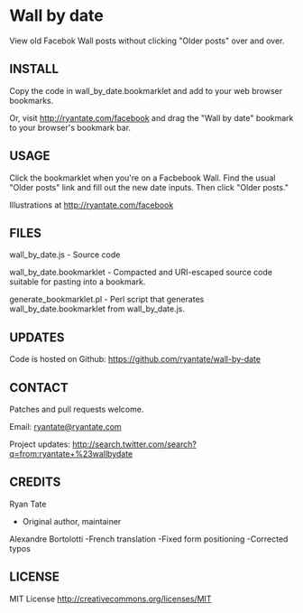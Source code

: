 Wall by date
============

View old Facebok Wall posts without clicking "Older posts" over and over.


INSTALL
-------

Copy the code in wall\_by\_date.bookmarklet and add to your web browser bookmarks.

Or, visit <http://ryantate.com/facebook> and drag the "Wall by date" bookmark to your browser's bookmark bar.

USAGE
-----

Click the bookmarklet when you're on a Facbebook Wall. Find the usual "Older posts" link and fill out the new date inputs. Then click "Older posts."

Illustrations at <http://ryantate.com/facebook>

FILES
-----

wall\_by\_date.js - Source code

wall\_by\_date.bookmarklet - Compacted and URI-escaped source code suitable for pasting into a bookmark.

generate\_bookmarklet.pl - Perl script that generates wall\_by\_date.bookmarklet from wall\_by\_date.js. 

UPDATES
-------

Code is hosted on Github: <https://github.com/ryantate/wall-by-date>

CONTACT
-------

Patches and pull requests welcome.

Email: <ryantate@ryantate.com>

Project updates: <http://search.twitter.com/search?q=from:ryantate+%23wallbydate>

CREDITS
-------

Ryan Tate
- Original author, maintainer

Alexandre Bortolotti
-French translation
-Fixed form positioning
-Corrected typos

LICENSE
-------

MIT License <http://creativecommons.org/licenses/MIT>

